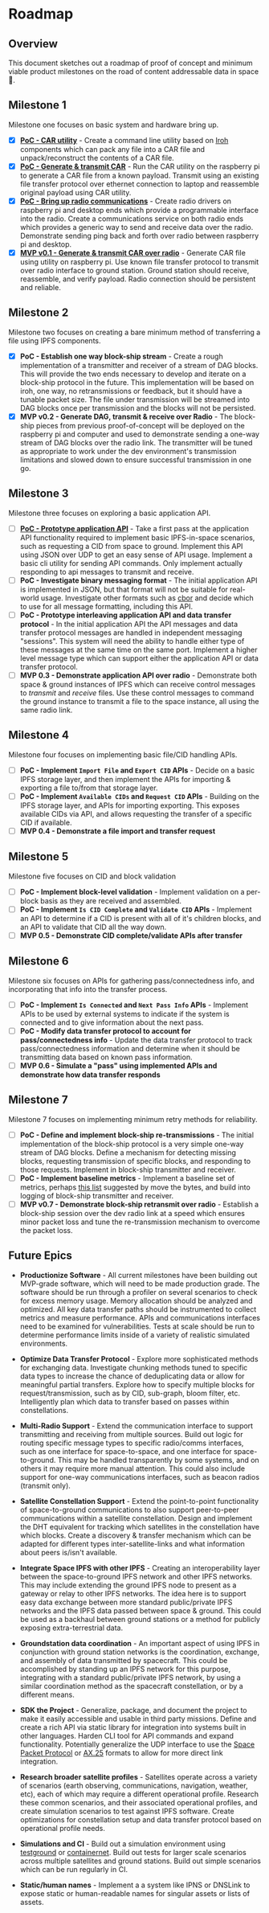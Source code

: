 # Roadmap

## Overview

This document sketches out a roadmap of proof of concept and minimum viable product milestones on the road of content addressable data in space 🚀. 

## Milestone 1

Milestone one focuses on basic system and hardware bring up.

- [x] [**PoC - CAR utility**](https://github.com/ipfs-shipyard/space/issues/2) - Create a command line utility based on [Iroh](https://github.com/n0-computer/iroh) components which can pack any file into a CAR file and unpack/reconstruct the contents of a CAR file.
- [x] [**PoC - Generate & transmit CAR**](https://github.com/ipfs-shipyard/space/issues/3) - Run the CAR utility on the raspberry pi to generate a CAR file from a known payload. Transmit using an existing file transfer protocol over ethernet connection to laptop and reassemble original payload using CAR utility.
- [x] [**PoC - Bring up radio communications**](https://github.com/ipfs-shipyard/space/issues/4) - Create radio drivers on raspberry pi and desktop ends which provide a programmable interface into the radio. Create a communications service on both radio ends which provides a generic way to send and receive data over the radio. Demonstrate sending ping back and forth over radio between raspberry pi and desktop.
- [x] [**MVP v0.1 - Generate & transmit CAR over radio**](https://github.com/ipfs-shipyard/space/issues/5) - Generate CAR file using utility on raspberry pi. Use known file transfer protocol to transmit over radio interface to ground station. Ground station should receive, reassemble, and verify payload. Radio connection should be persistent and reliable.

## Milestone 2

Milestone two focuses on creating a bare minimum method of transferring a file using IPFS components.

- [x] **PoC - Establish one way block-ship stream** - Create a rough implementation of a transmitter and receiver of a stream of DAG blocks. This will provide the two ends necessary to develop and iterate on a block-ship protocol in the future. This implementation will be based on iroh, one way, no retransmissions or feedback, but it should have a tunable packet size. The file under transmission will be streamed into DAG blocks once per transmission and the blocks will not be persisted.
- [x] **MVP v0.2 - Generate DAG, transmit & receive over Radio** - The block-ship pieces from previous proof-of-concept will be deployed on the raspberry pi and computer and used to demonstrate sending a one-way stream of DAG blocks over the radio link. The transmitter will be tuned as appropriate to work under the dev environment's transmission limitations and slowed down to ensure successful transmission in one go. 

## Milestone 3

Milestone three focuses on exploring a basic application API.

- [ ] [**PoC - Prototype application API**](https://github.com/ipfs-shipyard/space/pull/16) - Take a first pass at the application API functionality required to implement basic IPFS-in-space scenarios, such as requesting a CID from space to ground. Implement this API using JSON over UDP to get an easy sense of API usage. Implement a basic cli utility for sending API commands. Only implement actually responding to api messages to transmit and receive.
- [ ] **PoC - Investigate binary messaging format** - The initial application API is implemented in JSON, but that format will not be suitable for real-world usage. Investigate other formats such as [cbor](https://cbor.io/) and decide which to use for all message formatting, including this API.
- [ ] **PoC - Prototype interleaving application API and data transfer protocol** - In the initial application API the API messages and data transfer protocol messages are handled in independent messaging "sessions". This system will need the ability to handle either type of these messages at the same time on the same port. Implement a higher level message type which can support either the application API or data transfer protocol.
- [ ] **MVP 0.3 - Demonstrate application API over radio** - Demonstrate both space & ground instances of IPFS which can receive control messages to *transmit* and *receive* files. Use these control messages to command the ground instance to transmit a file to the space instance, all using the same radio link.

## Milestone 4

Milestone four focuses on implementing basic file/CID handling APIs.

- [ ] **PoC - Implement `Import File` and `Export CID` APIs** - Decide on a basic IPFS storage layer, and then implement the APIs for importing & exporting a file to/from that storage layer.
- [ ] **PoC - Implement `Available CIDs` and `Request CID` APIs** - Building on the IPFS storage layer, and APIs for importing exporting. This exposes available CIDs via API, and allows requesting the transfer of a specific CID if available.
- [ ] **MVP 0.4 - Demonstrate a file import and transfer request**

## Milestone 5

Milestone five focuses on CID and block validation

- [ ] **PoC - Implement block-level validation** - Implement validation on a per-block basis as they are received and assembled.
- [ ] **PoC - Implement `Is CID Complete` and `Validate CID` APIs** - Implement an API to determine if a CID is present with all of it's children blocks, and an API to validate that CID all the way down.
- [ ] **MVP 0.5 - Demonstrate CID complete/validate APIs after transfer**

## Milestone 6

Milestone six focuses on APIs for gathering pass/connectedness info, and incorporating that info into the transfer process.

- [ ] **PoC - Implement `Is Connected` and `Next Pass Info` APIs** - Implement APIs to be used by external systems to indicate if the system is connected and to give information about the next pass.
- [ ] **PoC - Modify data transfer protocol to account for pass/connectedness info** - Update the data transfer protocol to track pass/connectedness information and determine when it should be transmitting data based on known pass information.
- [ ] **MVP 0.6 - Simulate a "pass" using implemented APIs and demonstrate how data transfer responds**

## Milestone 7

Milestone 7 focuses on implementing minimum retry methods for reliability.

- [ ] **PoC - Define and implement block-ship re-transmissions** - The initial implementation of the block-ship protocol is a very simple one-way stream of DAG blocks. Define a mechanism for detecting missing blocks, requesting transmission of specific blocks, and responding to those requests. Implement in block-ship transmitter and receiver.
- [ ] **PoC - Implement baseline metrics** - Implement a baseline set of metrics, perhaps [this list](https://github.com/n0-computer/test-plans/tree/main/movethebytes/data-transfer#metrics) suggested by move the bytes, and build into logging of block-ship transmitter and receiver.
- [ ] **MVP v0.7 - Demonstrate block-ship retransmit over radio** - Establish a block-ship session over the dev radio link at a speed which ensures minor packet loss and tune the re-transmission mechanism to overcome the packet loss.

## Future Epics

- **Productionize Software** - All current milestones have been building out MVP-grade software, which will need to be made production grade. The software should be run through a profiler on several scenarios to check for excess memory usage. Memory allocation should be analyzed and optimized. All key data transfer paths should be instrumented to collect metrics and measure performance. APIs and communications interfaces need to be examined for vulnerabilities. Tests at scale should be run to determine performance limits inside of a variety of realistic simulated environments.

- **Optimize Data Transfer Protocol** - Explore more sophisticated methods for exchanging data. Investigate chunking methods tuned to specific data types to increase the chance of deduplicating data or allow for meaningful partial transfers. Explore how to specify multiple blocks for request/transmission, such as by CID, sub-graph, bloom filter, etc. Intelligently plan which data to transfer based on passes within constellations.

- **Multi-Radio Support** - Extend the communication interface to support transmitting and receiving from multiple sources. Build out logic for routing specific message types to specific radio/comms interfaces, such as one interface for space-to-space, and one interface for space-to-ground. This may be handled transparently by some systems, and on others it may require more manual attention. This could also include support for one-way communications interfaces, such as beacon radios (transmit only).

- **Satellite Constellation Support** - Extend the point-to-point functionality of space-to-ground communications to also support peer-to-peer communications within a satellite constellation. Design and implement the DHT equivalent for tracking which satellites in the constellation have which blocks. Create a discovery & transfer mechanism which can be adapted for different types inter-satellite-links and what information about peers is/isn't available.

- **Integrate Space IPFS with other IPFS** - Creating an interoperability layer between the space-to-ground IPFS network and other IPFS networks. This may include extending the ground IPFS node to present as a gateway or relay to other IPFS networks. The idea here is to support easy data exchange between more standard public/private IPFS networks and the IPFS data passed between space & ground. This could be used as a backhaul between ground stations or a method for publicly exposing extra-terrestrial data.

- **Groundstation data coordination** - An important aspect of using IPFS in conjunction with ground station networks is the coordination, exchange, and assembly of data transmitted by spacecraft. This could be accomplished by standing up an IPFS network for this purpose, integrating with a standard public/private IPFS network, by using a similar coordination method as the spacecraft constellation, or by a different means.

- **SDK the Project** - Generalize, package, and document the project to make it easily accessible and usable in third party missions. Define and create a rich API via static library for integration into systems built in other languages. Harden CLI tool for API commands and expand functionality. Potentially generalize the UDP interface to use the [Space Packet Protocol](https://egit.irs.uni-stuttgart.de/rust/spacepackets) or [AX.25](https://github.com/thombles/ax25-rs) formats to allow for more direct link integration.

- **Research broader satellite profiles** - Satellites operate across a variety of scenarios (earth observing, communications, navigation, weather, etc), each of which may require a different operational profile. Research these common scenarios, and their associated operational profiles, and create simulation scenarios to test against IPFS software. Create optimizations for constellation setup and data transfer protocol based on operational profile needs.

- **Simulations and CI** - Build out a simulation environment using [testground](https://docs.testground.ai/) or [containernet](https://containernet.github.io/). Build out tests for larger scale scenarios across multiple satellites and ground stations. Build out simple scenarios which can be run regularly in CI.

- **Static/human names** - Implement a a system like IPNS or DNSLink to expose static or human-readable names for singular assets or lists of assets.